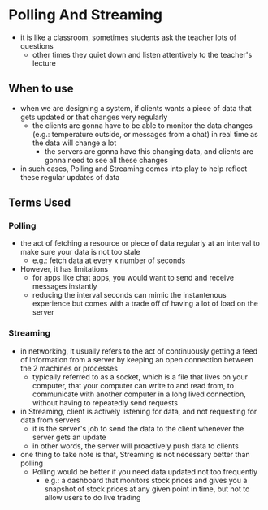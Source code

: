 # Polling And Streaming
- it is like a classroom, sometimes students ask the teacher lots of questions
  - other times they quiet down and listen attentively to the teacher's lecture
## When to use
- when we are designing a system, if clients wants a piece of data that gets updated or that changes very regularly
  - the clients are gonna have to be able to monitor the data changes (e.g.: temperature outside, or messages from a chat) in real time as the data will change a lot
    - the servers are gonna have this changing data, and clients are gonna need to see all these changes
- in such cases, Polling and Streaming comes into play to help reflect these regular updates of data
## Terms Used
### Polling
- the act of fetching a resource or piece of data regularly at an interval to make sure your data is not too stale
  - e.g.: fetch data at every x number of seconds
- However, it has limitations
  - for apps like chat apps, you would want to send and receive messages instantly
  - reducing the interval seconds can mimic the instantenous experience but comes with a trade off of having a lot of load on the server
### Streaming
- in networking, it usually refers to the act of continuously getting a feed of information from a server by keeping an open connection between the 2 machines or processes
  - typically referred to as a socket, which is a file that lives on your computer, that your computer can write to and read from, to communicate with another computer in a long lived connection, without having to repeatedly send requests
- in Streaming, client is actively listening for data, and not requesting for data from servers
  - it is the server's job to send the data to the client whenever the server gets an update
  - in other words, the server will proactively push data to clients
- one thing to take note is that, Streaming is not necessary better than polling
  - Polling would be better if you need data updated not too frequently
    - e.g.: a dashboard that monitors stock prices and gives you a snapshot of stock prices at any given point in time, but not to allow users to do live trading
